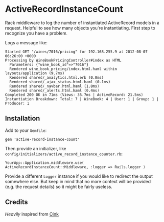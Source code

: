 # ActiveRecordInstanceCount

Rack middleware to log the number of instantiated ActiveRecord models in a request. Helpful to see how many objects you're instantiating. First step to recognize you have a problem.

Logs a message like:

```
Started GET "/wines/7016/pricing" for 192.168.255.9 at 2012-08-07 06:26:00 +0000
Processing by WineBookPricingController#index as HTML
  Parameters: {"wine_book_id"=>"7016"}
  Rendered wine_book_pricing/index.html.haml within layouts/application (9.7ms)
  Rendered shared/_analytics.html.erb (0.0ms)
  Rendered shared/_ajax_status.html.haml (0.1ms)
  Rendered shared/_navbar.html.haml (1.8ms)
  Rendered shared/_alerts.html.haml (0.4ms)
Completed 200 OK in 71ms (Views: 35.7ms | ActiveRecord: 21.5ms)
Instantiation Breakdown: Total: 7 | WineBook: 4 | User: 1 | Group: 1 | Producer: 1
```

## Installation

Add to your `Gemfile`:

```
gem 'active-record-instance-count'
```

Then provide an initializer, like `config/initializers/active_record_instance_counter.rb`:

```
YourApp::Application.middleware.use( ActiveRecordInstanceCount::Middleware, :logger => Rails.logger )
```

Provide a different `Logger` instance if you would like to redirect the output somewhere else. But keep in mind that no more context will be provided (e.g. the request details) so it might be fairly useless.

## Credits

_Heavily_ inspired from [Oink](https://github.com/noahd1/oink)
